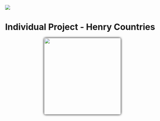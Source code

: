 <p align='left'>
    <img src='https://static.wixstatic.com/media/85087f_0d84cbeaeb824fca8f7ff18d7c9eaafd~mv2.png/v1/fill/w_160,h_30,al_c,q_85,usm_0.66_1.00_0.01/Logo_completo_Color_1PNG.webp' </img>
</p>

# Individual Project - Henry Countries

<p align="center">
  <img style="border-radius: 5px; -webkit-box-shadow: 0px 0px 7px 0px #000000;
  box-shadow: 0px 0px 7px 0px #000000;" height="250" src="./imgs/start-screen.png" />
</p>
